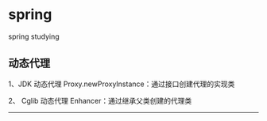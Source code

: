# spring
spring studying 

## 动态代理
   1、JDK 动态代理
     Proxy.newProxyInstance：通过接口创建代理的实现类
   
   2、 Cglib 动态代理
     Enhancer：通过继承⽗类创建的代理类

----